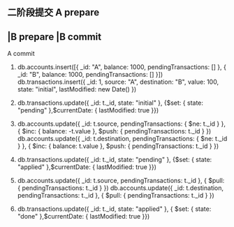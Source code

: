 二阶段提交
A prepare
-----------
|B prepare
|B commit
-----------
A commit

1. db.accounts.insert([{ _id: "A", balance: 1000, pendingTransactions: [] }, { _id: "B", balance: 1000, pendingTransactions: [] }])
   db.transactions.insert({ _id: 1, source: "A", destination: "B", value: 100, state: "initial", lastModified: new Date() })

2. db.transactions.update({ _id: t._id, state: "initial" },
      {$set: { state: "pending" },$currentDate: { lastModified: true }})

3. db.accounts.update({ _id: t.source, pendingTransactions: { $ne: t._id } },
      { $inc: { balance: -t.value }, $push: { pendingTransactions: t._id } })
   db.accounts.update({ _id: t.destination, pendingTransactions: { $ne: t._id } },
      { $inc: { balance: t.value }, $push: { pendingTransactions: t._id } })

4. db.transactions.update({ _id: t._id, state: "pending" },
      {$set: { state: "applied" },$currentDate: { lastModified: true }})

5. db.accounts.update({ _id: t.source, pendingTransactions: t._id },
      { $pull: { pendingTransactions: t._id } })
   db.accounts.update({ _id: t.destination, pendingTransactions: t._id },
      { $pull: { pendingTransactions: t._id } })

6. db.transactions.update({ _id: t._id, state: "applied" },
   { $set: { state: "done" },$currentDate: { lastModified: true }})
